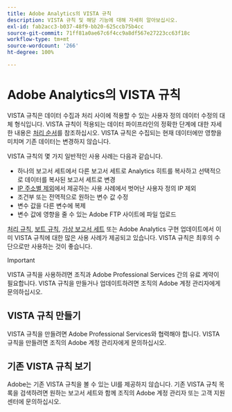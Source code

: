 ```yaml
---
title: Adobe Analytics의 VISTA 규칙
description: VISTA 규칙 및 해당 기능에 대해 자세히 알아보십시오.
exl-id: fab2acc3-b037-48f9-bb20-625ccb75b4cc
source-git-commit: 71ff81a0ae67c6f4cc9a8df567e27223cc63f18c
workflow-type: tm+mt
source-wordcount: '266'
ht-degree: 100%

---
```


# Adobe Analytics의 VISTA 규칙

VISTA 규칙은 데이터 수집과 처리 사이에 적용할 수 있는 사용자 정의 데이터 수정의 대체 형식입니다. VISTA 규칙이 적용되는 데이터 파이프라인의 정확한 단계에 대한 자세한 내용은 [처리 순서](processing-order.md)를 참조하십시오. VISTA 규칙은 수집되는 현재 데이터에만 영향을 미치며 기존 데이터는 변경하지 않습니다.

VISTA 규칙의 몇 가지 일반적인 사용 사례는 다음과 같습니다.

* 하나의 보고서 세트에서 다른 보고서 세트로 Analytics 히트를 복사하고 선택적으로 데이터를 복사된 보고서 세트로 변경
* [IP 주소별 제외](/help/admin/admin/exclude-ip.md)에서 제공하는 사용 사례에서 벗어난 사용자 정의 IP 제외
* 조건부 또는 전역적으로 원하는 변수 값 수정
* 변수 값을 다른 변수에 복제
* 변수 값에 영향을 줄 수 있는 Adobe FTP 사이트에 파일 업로드

[처리 규칙](/help/admin/admin/c-manage-report-suites/c-edit-report-suites/general/c-processing-rules/processing-rules.md), [보트 규칙](/help/admin/admin/bot-removal/bot-rules.md), [가상 보고서 세트](/help/components/vrs/vrs-about.md) 또는 Adobe Analytics 구현 업데이트에서 이미 VISTA 규칙에 대한 많은 사용 사례가 제공되고 있습니다. VISTA 규칙은 최후의 수단으로만 사용하는 것이 좋습니다.

>[!IMPORTANT]
>
>VISTA 규칙을 사용하려면 조직과 Adobe Professional Services 간의 유료 계약이 필요합니다. VISTA 규칙을 만들거나 업데이트하려면 조직의 Adobe 계정 관리자에게 문의하십시오.

## VISTA 규칙 만들기

VISTA 규칙을 만들려면 Adobe Professional Services와 협력해야 합니다. VISTA 규칙을 만들려면 조직의 Adobe 계정 관리자에게 문의하십시오.

## 기존 VISTA 규칙 보기

Adobe는 기존 VISTA 규칙을 볼 수 있는 UI를 제공하지 않습니다. 기존 VISTA 규칙 목록을 검색하려면 원하는 보고서 세트와 함께 조직의 Adobe 계정 관리자 또는 고객 지원 센터에 문의하십시오.
